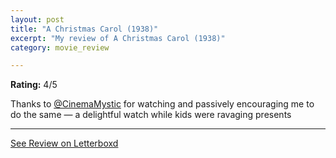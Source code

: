 ```yaml
---
layout: post
title: "A Christmas Carol (1938)"
excerpt: "My review of A Christmas Carol (1938)"
category: movie_review

---
```


**Rating:** 4/5

Thanks to <a href="https://boxd.it/MltZ" title="@CinemaMystic">@CinemaMystic</a> for watching and passively encouraging me to do the same — a delightful watch while kids were ravaging presents

<hr>

[See Review on Letterboxd](https://boxd.it/8ajJwt)
